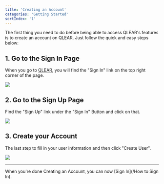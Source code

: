 ```yaml
---
title: 'Creating an Account'
categories: 'Getting Started'
sortIndex: '1'
---
```

The first thing you need to do before being able to access QLEAR's features is to create an account on QLEAR. Just follow the quick and easy steps below:

## 1. Go to the Sign In Page

When you go to [QLEAR](https://www.qlear.build), you will find the "Sign In" link on the top right corner of the page.

![](https://cloud.githubusercontent.com/assets/26155270/23734266/ee973d8c-04b8-11e7-829c-29903b46be04.jpg)


## 2. Go to the Sign Up Page

Find the "Sign Up" link under the "Sign In" Button and click on that.

![](https://cloud.githubusercontent.com/assets/26155270/23734301/359c8728-04b9-11e7-9ce7-65bfc32c9688.jpg)


## 3. Create your Account

The last step to fill in your user information and then click "Create User".

![](https://cloud.githubusercontent.com/assets/26155270/23734330/6bd59424-04b9-11e7-8bf8-bfe5455b926e.jpg)



---

When you're done Creating an Account, you can now [Sign In](/How to Sign In).